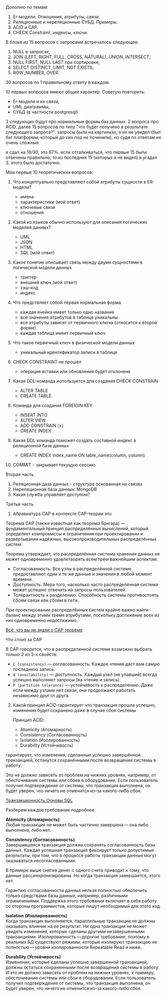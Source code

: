 
Дополню по темам:

1. Er-модели. Отношения, атрибуты, связи.
2. Реляционные и нереляционные СУБД. Примеры. 
3. ACID и CAP.
4. CHECK Constraint, индексы, ключи.

В блоке из 15 вопросов с запросами встречалось следующее:
1. NULL в запросах;
2. JOIN (LEFT, RIGHT, FULL, CROSS, NATURAL), UNION, INTERSECT;
3. NULL FIRST, NULL LAST при сортировке;
4. SELECT DISTINCT, LIMIT, NOT EXISTS;
5. ROW_NUMBER, OVER.

30 вопросов по 1 правильному ответу в каждом.

10 первых вопросов имеют общий характер. Советую повторить:
+ Er-модели и их связи,
+ UML диаграммы,
+ СУБД (в частности postgresql)

3 следующих будут про нормальные формы баз данных.
2 вопроса про ACID. 
далее 15 вопросов по типу "что будет получено в результате следующего запроса?". запросы были на картинках, я их не увидел (был баг платформы, который до сих пор не починили), но судя по ответам не очень сложные. 

я сдал на 18/30, это 67%. если отталкиваться, что первые 15 были отвечены правильно, то из последних 15 (которых я не видел) я угадал 3. этого было достаточно.


Мои первые 10 теоретических вопросов:

1. Что концептуально представляют собой атрибуты сущности в ER-модели?
    + имена
    + характеристики (мой ответ)
    + ключевые связи
    + отношения

2. Какой из языков обычно используют для описания логических моделей данных?
    + UML
    + JSON
    + HTML
    + SQL (мой ответ)

3. Какое понятие описывает связь между двумя сущностями в логической модели данных
   + триггер
   + внешний ключ (мой ответ)
   + хэш-код
   + индекс

4. Что предствляет собой первая нормальная форма
   + каждая ячейка имеет только одно название
   + все значения атрибутов в таблице уникальны
   + все атрибуты зависят от первичного ключа (относится к второй форме)
   + каждая таблица имеет первичный ключ

5. Что такое первичный ключ в физической модели данных
   + уникальный идентификатор записи в таблице

6. CHECK CONSTRAINT не прошел
   + операция вставки или обновления будет отклонена

7. Какая DDL-команда используется для создания CHECK CONSTRAIN
   + ALTER TABLE
   + CREATE TABLE

8. Команда для создания FOREIGIN KEY
   + INSERT INTO
   + ALTER VIEW
   + ADD CONSTRAIN (+)
   + CREATE INDEX

9. Какая DDL команда поможет создать составной индекс в реляционной базе данных
    + CREATE INDEX index_name ON table_name(column, column)

10. COMMIT - закрывает текущую сессию

Вторая часть
1. Реляционная даза данных - структура основанная на связях
2. Нереляционная база данных: MongoDB
3. Какая служба управляет доступом?

Третья часть
1. Абравиатура CAP в контексте CAP-теории это

Теорема CAP (также известная как теорема Брюэра) — фундаментальный принцип распределённых вычислений, который определяет компромиссы и ограничения при проектировании и развёртывании надёжных, высокопроизводительных распределённых систем.

Теорема утверждает, что распределённая система хранения данных не может одновременно удовлетворять всем трём важнейшим аспектам:

+ Согласованность. Все узлы в распределённой системе предоставляют одни и те же данные и значения в любой момент времени.
+ Доступность. Мера того, насколько часто распределённая система может успешно отвечать на запросы пользователей.
+ Толерантность к разделению. Способность системы противостоять сбоям связи или сбоям в сети.

При проектировании распределённых систем крайне важно найти баланс между этими тремя атрибутами, поскольку достижение всех из них одновременно недостижимо.

[Всё, что вы не знали о CAP теореме](https://habr.com/ru/articles/328792/)

Что стоит за CAP

В CAP говорится, что в распределенной системе возможно выбрать только 2 из 3-х свойств:

+ `C (consistency)` — согласованность. Каждое чтение даст вам самую последнюю запись.
+ `A (availability)` — доступность. Каждый узел (не упавший) всегда успешно выполняет запросы (на чтение и запись).
+ `P (partition tolerance)` — устойчивость к распределению. Даже если между узлами нет связи, они продолжают работать независимо друг от друга.

2. Какой принцип ACID гарантирует что транзакция прошла успешно, изменения будет сохранено даже в случае сбоя системы

   Принцип ACID:
    + Atomicity (Атомарность)
    + Consistency (Согласованность)
    + Isolation (Изолированность)
    + Durability (Устойчивость)

 гарантирует, что изменения, сделанные успешно завершённой транзакцией, останутся сохранёнными после возвращения системы в работу.

Это не должно зависеть от проблем на нижних уровнях, например, от обесточивания системы или сбоев в оборудовании. Если пользователь получил подтверждение от системы, что транзакция выполнена, он будет уверен, что ничего не отменится из-за какого-либо сбоя.

[Транзакционность Основы SQL](https://ru.hexlet.io/courses/sql-basics/lessons/transactions/theory_unit)


Разберем каждое требование подробнее

**Atomicity (Атомарность)** <br>
Любая транзакция не может быть частично завершена — она либо выполнена, либо нет.

**Consistency (Согласованность)** <br>
Завершившаяся транзакция должна сохранять согласованность базы данных. Каждая успешная транзакция фиксирует только допустимые результаты, при том, что в процессе работы транзакции данные могут оказываться несогласованными.

В примере выше снятие денег с одного счета приводит к тому, что данные рассинхронизированы. Но когда транзакция завершается, этого нет.

Гарантию согласованности данных нельзя полностью обеспечить только средствами базы данных, например, различными ограничениями. Поддержка этого требования включает в себя работу со стороны программистов, которые пишут необходимый для этого код.

**Isolation (Изолированность)** <br>
Когда транзакция выполняется, параллельные транзакции не должны оказывать влияния на ее результат. Ни одна транзакция не может увидеть изменения, которые сделаны другими незавершенными транзакциями. Изолированность — дорогое требование, поэтому в реальных БД существуют режимы, которые изолируют транзакцию не полностью — уровни изолированности Repeatable Read и ниже.

**Durability (Устойчивость)** <br>
Изменения, которые сделаны успешно завершенной транзакцией, должны остаться сохраненными после возвращения системы в работу. И это не должно зависеть от проблем на нижних уровнях, к примеру, обесточивание системы или сбои в оборудовании. Если пользователь получил подтверждение от системы, что транзакция выполнена, он будет уверен, что ничего не отменится из-за какого-либо сбоя.
